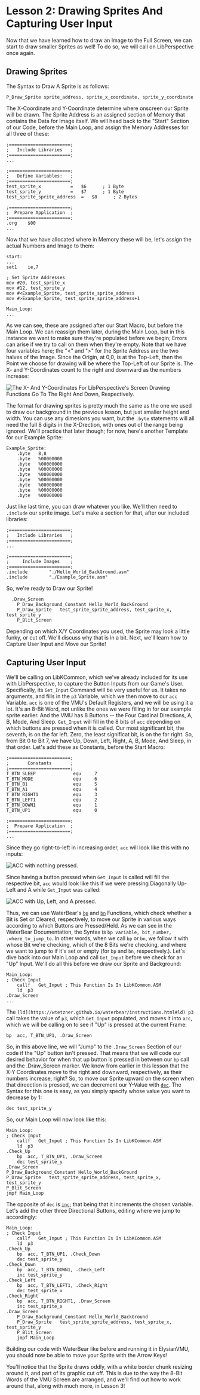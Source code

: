 # Lesson 2: Drawing Sprites And Capturing User Input

Now that we have learned how to draw an Image to the Full Screen, we can start to draw smaller Sprites as well! To do so, we will call on LibPerspective once again. 

## Drawing Sprites

The Syntax to Draw A Sprite is as follows:

	P_Draw_Sprite sprite_address, sprite_x_coordinate, sprite_y_coordinate

The X-Coordinate and Y-Coordinate determine where onscreen our Sprite will be drawn. The Sprite Address is an assigned section of Memory that contains the Data for Image itself. We will head back to the "Start" Section of our Code, before the Main Loop, and assign the Memory Addresses for all three of these:

 	;=======================;
	;   Include Libraries   ;
 	;=======================;
	...
 	
	;=======================;
	;   Define Variables:   ;
	;=======================;
	test_sprite_x			=	$6		; 1 Byte
  	test_sprite_y			=	$7		; 1 Byte
  	test_sprite_sprite_address	=	$8		; 2 Bytes
   
	;=======================;
	;  Prepare Application  ;
	;=======================;
 	.org	$00
 	...

Now that we have allocated where in Memory these will be, let's assign the actual Numbers and Image to them:

	start:
 	...
  	set1	ie,7

  	; Set Sprite Addresses
  	mov	#20, test_sprite_x
	mov	#12, test_sprite_y
	mov	#<Example_Sprite, test_sprite_sprite_address
	mov	#>Example_Sprite, test_sprite_sprite_address+1

 	Main_Loop:
  	...

As we can see, these are assigned after our Start Macro, but before the Main Loop. We can reassign them later, during the Main Loop, but in this instance we want to make sure they're populated before we begin; Errors can arise if we try to call on them when they're empty. Note that we have four variables here; the "<" and ">" for the Sprite Address are the two halves of the Image. Since the Origin, at 0,0, is at the Top-Left, then the Point we choose for drawing will be where the Top-Left of our Sprite is. The X- and Y-Coordinates count to the right and downward as the numbers increase:

![The X- And Y-Coordinates For LibPerspective's Screen Drawing Functions Go To The Right And Down, Respectively.](./img/Lesson2_Coordinates.png)

The format for drawing sprites is pretty much the same as the one we used to draw our background in the previous lesson, but just smaller height and width. You can use any dimesions you want, but the `.byte` statements will all need the full 8 digits in the X-Drection, with ones out of the range being ignored. We'll practice that later though; for now, here's another Template for our Example Sprite:

	Example_Sprite:
		.byte	8,8
		.byte	%00000000
		.byte	%00000000
		.byte	%00000000
		.byte	%00000000
		.byte	%00000000
		.byte	%00000000
		.byte	%00000000
		.byte	%00000000
     
Just like last time, you can draw whatever you like. We'll then need to `.include` our sprite image. Let's make a section for that, after our included libraries:

	;=======================;
	;   Include Libraries   ;
	;=======================;
	...
	
	;=======================;
	;     Include Images    ;
	;=======================;
	.include		"./Hello_World_BackGround.asm"
	.include		"./Example_Sprite.asm"

So, we're ready to Draw our Sprite!

	  .Draw_Screen
		P_Draw_Background_Constant Hello_World_BackGround
	   	P_Draw_Sprite	test_sprite_sprite_address, test_sprite_x, test_sprite_y
		P_Blit_Screen

Depending on which X/Y Coordinates you used, the Sprite may look a little funky, or cut off. We'll discuss why that is in a bit. Next, we'll learn how to Capture User Input and Move our Sprite! 

## Capturing User Input

We'll be calling on LibKCommon, which we've already included for its use with LibPerspective, to capture the Button Inputs from our Game's User. Specifically, its `Get_Input` Command will be very useful for us. It takes no arguments, and fills in the `p3` Variable, which we then move to our `acc` Variable. `acc` is one of the VMU's Default Registers, and we will be using it a lot. It's an 8-Bit Word, not unlike the ones we were filling in for our example sprite earlier. And the VMU has 8 Buttons -- the Four Cardinal Directions, A, B, Mode, And Sleep. `Get_Input` will fill in the 8 bits of `acc` depending on which buttons are pressed when it is called. Our most significant bit, the seventh, is on the far left. Zero, the least significat bit, is on the far right. So, from Bit 0 to Bit 7, we have Up, Down, Left, Right, A, B, Mode, And Sleep, in that order. Let's add these as Constants, before the Start Macro:

	;=======================;
	;       Constants       ;
	;=======================;
	T_BTN_SLEEP              equ     7
	T_BTN_MODE               equ     6
	T_BTN_B1                 equ	 5
	T_BTN_A1                 equ	 4
	T_BTN_RIGHT1             equ     3
	T_BTN_LEFT1              equ     2
	T_BTN_DOWN1              equ     1
	T_BTN_UP1                equ     0
	
	;=======================;
	;  Prepare Application  ;
	;=======================;
	...

Since they go right-to-left in increasing order, `acc` will look like this with no inputs:

![ACC with nothing pressed.](./img/Lesson2_GetInputACCGraph.png)

Since having a button pressed when `Get_Input` is called will fill the respective bit, `acc` would look like this if we were pressing Diagonally Up-Left and A while `Get_Input` was called:

![ACC with Up, Left, and A pressed.](./img/Lesson2_GetInputACCGraph.png)

Thus, we can use WaterBear's [`bp`](https://wtetzner.github.io/waterbear/instructions.html#bp) and [`bn`](https://wtetzner.github.io/waterbear/instructions.html#bn) Functions, which check whether a Bit is Set or Cleared, respectively, to move our Sprite in various ways according to which Buttons are Pressed/Held. As we can see in the WaterBear Documentation, the Syntax is `bp variable, bit_number, .where_to_jump_to`. In other words, when we call `bp` or `bn`, we follow it with whose Bit we're checking, which of the 8 Bits we're checking, and where we want to jump to if it's set or empty (for `bp` and `bn`, respectively.). 
Let's dive back into our Main Loop and call `Get_Input` before we check for an "Up" Input. We'll do all this before we draw our Sprite and Background:

	Main_Loop:
	; Check Input
		callf   Get_Input ; This Function Is In LibKCommon.ASM
		ld	p3
  	.Draw_Screen
   	...

The `[ld](https://wtetzner.github.io/waterbear/instructions.html#ld) p3` call takes the value of `p3`, which `Get_Input` populated, and moves it into `acc`, which we will be calling on to see if "Up" is pressed at the current Frame:

	bp	acc, T_BTN_UP1, .Draw_Screen

So, in this above line, we will "Jump" to the `.Draw_Screen` Section of our code if the "Up" button isn't pressed. That means that we will code our desired behavior for when that up button is pressed in between our `bp` call and the .Draw_Screen marker. We know from earlier in this lesson that the X-Y Coordinates move to the right and downward, respectively, as their numbers increase, right? So, to move our Sprite upward on the screen when that direection is pressed, we can decrement our Y-Value with [`dec`](https://wtetzner.github.io/waterbear/instructions.html#dec). The Syntax for this one is easy, as you simply specify whose value you want to decrease by 1:

	dec	test_sprite_y

 So, our Main Loop will now look like this: 

 	Main_Loop:
 	; Check Input
		callf   Get_Input ; This Function Is In LibKCommon.ASM
		ld	p3
	.Check_Up
		bp	acc, T_BTN_UP1, .Draw_Screen
		dec	test_sprite_y
	.Draw_Screen
 	P_Draw_Background_Constant Hello_World_BackGround
	P_Draw_Sprite	test_sprite_sprite_address, test_sprite_x, test_sprite_y
	P_Blit_Screen
	jmpf Main_Loop

The opposite of `dec` is [`inc`](https://wtetzner.github.io/waterbear/instructions.html#inc); that being that it increments the chosen variable. Let's add the other three Directional Buttons, editing where we jump to accordingly:

	Main_Loop:
	; Check Input
		callf   Get_Input ; This Function Is In LibKCommon.ASM
		ld	p3
	.Check_Up
		bp	acc, T_BTN_UP1, .Check_Down
		dec	test_sprite_y
	.Check_Down
		bp	acc, T_BTN_DOWN1, .Check_Left
		inc	test_sprite_y
	.Check_Left
		bp	acc, T_BTN_LEFT1, .Check_Right
		dec	test_sprite_x
	.Check_Right
		bp	acc, T_BTN_RIGHT1, .Draw_Screen
		inc	test_sprite_x
	.Draw_Screen
		P_Draw_Background_Constant Hello_World_BackGround
		P_Draw_Sprite	test_sprite_sprite_address, test_sprite_x, test_sprite_y
		P_Blit_Screen
		jmpf Main_Loop

Building our code with WaterBear like before and running it in ElysianVMU, you should now be able to move your Sprite with the Arrow Keys! 

You'll notice that the Sprite draws oddly, with a white border chunk resizing around it, and part of its graphic cut off. This is due to the way the 8-Bit Words of the VMU Screen are arranged, and we'll find out how to work around that, along with much more, in Lesson 3!
